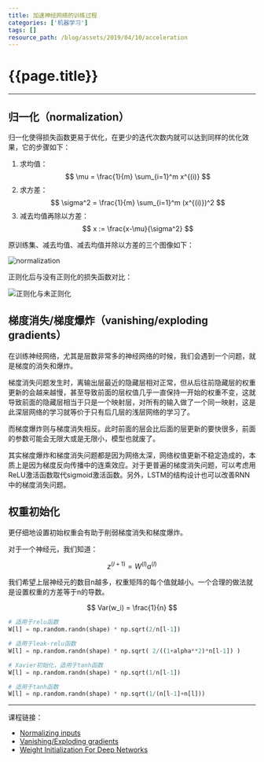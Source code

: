 ```yaml
---
title: 加速神经网络的训练过程
categories: ['机器学习']
tags: []
resource_path: /blog/assets/2019/04/10/acceleration
---
```


<script type="text/javascript" async src="https://cdn.mathjax.org/mathjax/latest/MathJax.js?config=TeX-MML-AM_CHTML"> </script>

{{page.title}}
===

---

归一化（normalization）
---

归一化使得损失函数更易于优化，在更少的迭代次数内就可以达到同样的优化效果，它的步骤如下：

1. 求均值：
   $$ \mu = \frac{1}{m} \sum_{i=1}^m x^{(i)} $$  
2. 求方差：
   $$ \sigma^2 = \frac{1}{m} \sum_{i=1}^m (x^{(i)})^2 $$  
3. 减去均值再除以方差：
   $$ x := \frac{x-\mu}{\sigma^2} $$

原训练集、减去均值、减去均值并除以方差的三个图像如下：

![normalization]({{page.resource_path}}/normalization.png)

正则化后与没有正则化的损失函数对比：

![正则化与未正则化]({{page.resource_path}}/norm_nonorm.png)

梯度消失/梯度爆炸（vanishing/exploding gradients）
---

在训练神经网络，尤其是层数非常多的神经网络的时候，我们会遇到一个问题，就是梯度的消失和爆炸。

梯度消失问题发生时，离输出层最近的隐藏层相对正常，但从后往前隐藏层的权重更新的会越来越慢，甚至导致前面的层权值几乎一直保持一开始的权重不变，这就导致前面的隐藏层相当于只是一个映射层，对所有的输入做了一个同一映射，这是此深层网络的学习就等价于只有后几层的浅层网络的学习了。

而梯度爆炸则与梯度消失相反。此时前面的层会比后面的层更新的要快很多，前面的参数可能会无限大或是无限小，模型也就废了。

其实梯度爆炸和梯度消失问题都是因为网络太深，网络权值更新不稳定造成的，本质上是因为梯度反向传播中的连乘效应。对于更普遍的梯度消失问题，可以考虑用ReLU激活函数取代sigmoid激活函数。另外，LSTM的结构设计也可以改善RNN中的梯度消失问题。

权重初始化
---

更仔细地设置初始权重会有助于削弱梯度消失和梯度爆炸。

对于一个神经元，我们知道：

$$ z^{(l+1)} = W^{(l)}a^{(l)}  $$

我们希望上层神经元的数目n越多，权重矩阵的每个值就越小。一个合理的做法就是设置权重的方差等于n的导数。

$$ Var(w_i) = \frac{1}{n} $$

```python
# 适用于relu函数
W[l] = np.random.randn(shape) * np.sqrt(2/n[l-1])

# 适用于leak-relu函数
W[l] = np.random.randn(shape) * np.sqrt( 2/((1+alpha**2)*n[l-1]) )

# Xavier初始化，适用于tanh函数
W[l] = np.random.randn(shape) * np.sqrt(1/n[l-1])

# 适用于tanh函数
W[l] = np.random.randn(shape) * np.sqrt(1/(n[l-1]+n[l]))
```

---

课程链接：

* [Normalizing inputs](https://www.coursera.org/learn/deep-neural-network/lecture/lXv6U/normalizing-inputs)
* [Vanishing/Exploding gradients](https://www.coursera.org/learn/deep-neural-network/lecture/C9iQO/vanishing-exploding-gradients)
* [Weight Initialization For Deep Networks](https://www.coursera.org/learn/deep-neural-network/lecture/RwqYe/weight-initialization-for-deep-networks)